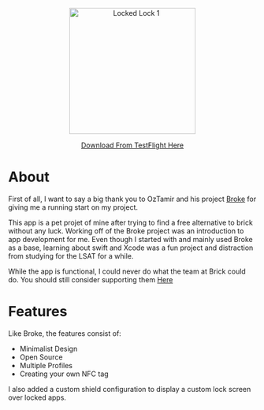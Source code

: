 <p align="center">
  <img width="256" alt="Locked Lock 1" src="https://github.com/user-attachments/assets/68174233-1565-4794-8baa-9b890f8164bc" />
</p>

<p align="center">
  <a href="https://testflight.apple.com/join/wpdy79ep">Download From TestFlight Here</a>
</p>

<H1>
  About
</H1>

First of all, I want to say a big thank you to OzTamir and his project [Broke](https://github.com/OzTamir/broke) for giving me a running start on my project. 

This app is a pet projet of mine after trying to find a free alternative to brick without any luck. Working off of the Broke project was an introduction to app development for me. Even though I started with and mainly used Broke as a base, learning about swift and Xcode was a fun project and distraction from studying for the LSAT for a while.

While the app is functional, I could never do what the team at Brick could do. You should still consider supporting them [Here](https://getbrick.app/shop)

<H1>
  Features
</H1>
Like Broke, the features consist of:

- Minimalist Design  
- Open Source  
- Multiple Profiles  
- Creating your own NFC tag  

I also added a custom shield configuration to display a custom lock screen over locked apps.
